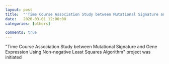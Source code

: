```yaml
---
layout: post
title:  "'Time Course Association Study between Mutational Signature and Gene Expression Using Non-negative Least Squares Algorithm' project was initiated"
date:   2020-03-01 12:00:00
categories: [others]

comments: true
---
```

"Time Course Association Study between Mutational Signature and Gene Expression Using Non-negative Least Squares Algorithm" project was initiated
